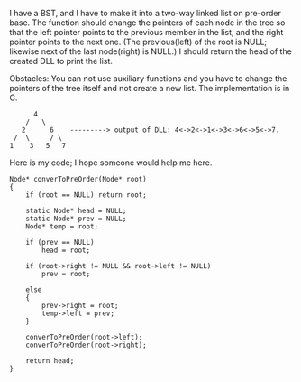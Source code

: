 I have a BST, and I have to make it into a two-way linked list on pre-order base. The function should change the pointers of each node in the tree so that the left pointer points to the previous member in the list, and the right pointer points to the next one. (The previous(left) of the root is NULL; likewise next of the last node(right) is NULL.)
I should return the head of the created DLL to print the list.

Obstacles: You can not use auxiliary functions and you have to change the pointers of the tree itself and not create a new list.
The implementation is in C.  


          4                               
        /   \       
       2      6    ---------> output of DLL: 4<->2<->1<->3<->6<->5<->7.         
     /  \     / \                         
    1    3   5   7       
                 


Here is my code; I hope someone would help me here.

    Node* converToPreOrder(Node* root)
    {
    	if (root == NULL) return root;
    		
    	static Node* head = NULL; 
    	static Node* prev = NULL; 
    	Node* temp = root;
    
    	if (prev == NULL) 
    		head = root;
    
    	if (root->right != NULL && root->left != NULL)
    		prev = root;
    
    	else
    	{
    		prev->right = root;
    		temp->left = prev;
    	}
    
    	converToPreOrder(root->left);
    	converToPreOrder(root->right);
    
    	return head;
    }

